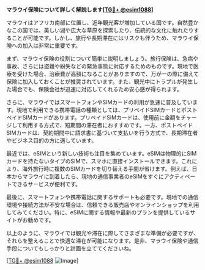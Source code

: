 **マラウイ保険について詳しく解説します[[TG💪+ @esim1088](https://t.me/s/esim1088)]**

マラウイはアフリカ南部に位置し、近年観光客が増加している国です。自然豊かなこの国では、美しい湖や広大な草原を探索したり、伝統的な文化に触れたりすることが可能です。しかし、旅行や長期滞在にはリスクも伴うため、マラウイ保険への加入は非常に重要です。

まず、マラウイ保険の役割について簡単に説明しましょう。旅行保険は、急病や事故、さらには盗難や紛失などの緊急事態に対応するためのものです。現地で医療を受けた場合、治療費が高額になることがありますので、万が一の際に備えて保険に加入しておくことが推奨されています。また、観光中にトラブルが発生した場合でも、保険会社が迅速に対応してくれるため安心感が得られます。

さらに、マラウイではスマートフォンやSIMカードの利用が急速に普及しています。現地で利用できる携帯電話の種類としては、プリペイドSIMカードとポストペイドSIMカードがあります。プリペイドSIMカードは、使用前に金額をチャージして利用する方式で、短期間の滞在者におすすめです。一方、ポストペイドSIMカードは、契約期間中に請求書に基づいて支払いを行う方式で、長期滞在者やビジネス目的の方に適しています。

最近では、eSIMという新しい技術も注目を集めています。eSIMは物理的にSIMカードを持たないタイプのSIMで、スマホに直接インストールできます。これにより、海外旅行時に複数のSIMカードを切り替える手間が省けます。例えば、日本からマラウイに到着したら、現地の通信事業者のeSIMをすぐにアクティベートできるサービスが便利です。

最後に、スマートフォンや携帯電話に関するサポートも必要です。現地での通信環境や接続方法が不安な場合は、信頼できる販売店やオンラインショップを利用してみてください。特に、eSIMに関する情報や最新のプランを提供しているサイトがお勧めです。

以上のように、マラウイでは観光や滞在に際してさまざまな準備が必要ですが、それらを整えることで快適な滞在が可能になります。是非、マラウイ保険や通信手段についてもしっかりと計画を立ててくださいね。

[[TG💪+ @esim1088](https://t.me/s/esim1088) ![Image](https://i.postimg.cc/Y0z9fWf4/image.png)]